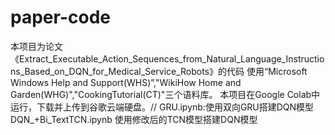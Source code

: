 # paper-code
本项目为论文《Extract_Executable_Action_Sequences_from_Natural_Language_Instructions_Based_on_DQN_for_Medical_Service_Robots》的代码
使用“Microsoft Windows Help and Support(WHS)”,"WikiHow Home and Garden(WHG)","CookingTutorial(CT)"三个语料库。
本项目在Google Colab中运行，下载并上传到谷歌云端硬盘。//
GRU.ipynb:使用双向GRU搭建DQN模型
DQN_+Bi_TextTCN.ipynb 使用修改后的TCN模型搭建DQN模型
